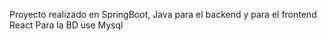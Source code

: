 Proyecto realizado en SpringBoot, Java para el backend
y para el frontend React
Para la BD use Mysql 

